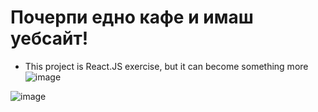# Почерпи едно кафе и имаш уебсайт!
- This project is React.JS exercise, but it can become something more ![image](https://github.com/NinaNikolova/sitemine-react/assets/40785979/eaf2c279-7a7d-4b10-a2eb-2bcabada07a3)


![image](https://github.com/NinaNikolova/sitemine-react/assets/40785979/797f698e-7b27-4374-91c7-1d7f23ffbd93)
